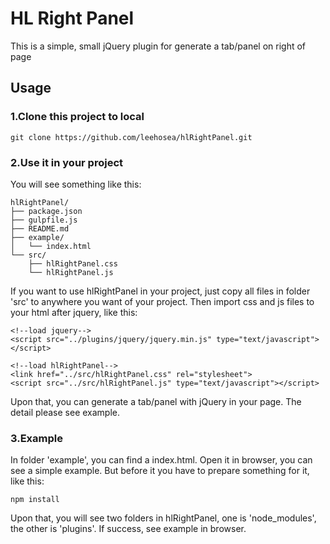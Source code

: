 # HL Right Panel

This is a simple, small jQuery plugin for generate a tab/panel on right of page

## Usage

### 1.Clone this project to local

```
git clone https://github.com/leehosea/hlRightPanel.git
```

### 2.Use it in your project

You will see something like this:


```
hlRightPanel/
├── package.json
├── gulpfile.js
├── README.md
├── example/
│   └── index.html
└── src/
    ├── hlRightPanel.css
    └── hlRightPanel.js
```

If you want to use hlRightPanel in your project, just copy all files in folder 'src' to anywhere you want of your project.
Then import css and js files to your html after jquery, like this:

```
<!--load jquery-->
<script src="../plugins/jquery/jquery.min.js" type="text/javascript"></script>

<!--load hlRightPanel-->
<link href="../src/hlRightPanel.css" rel="stylesheet">
<script src="../src/hlRightPanel.js" type="text/javascript"></script>
```

Upon that, you can generate a tab/panel with jQuery in your page. The detail please see example.

### 3.Example

In folder 'example', you can find a index.html. Open it in browser, you can see a simple example.
But before it you have to prepare something for it, like this:

```
npm install
```

Upon that, you will see two folders in hlRightPanel, one is 'node_modules', the other is 'plugins'.
If success, see example in browser.